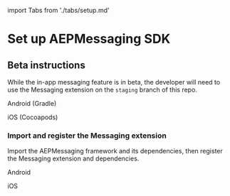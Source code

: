 import Tabs from './tabs/setup.md'

#  Set up AEPMessaging SDK

## Beta instructions

While the in-app messaging feature is in beta, the developer will need to use the Messaging extension on the `staging` branch of this repo.

<TabsBlock orientation="horizontal" slots="heading, content" repeat="2"/>

Android (Gradle)

<Tabs query="platform=android&task=install"/>

iOS (Cocoapods)

<Tabs query="platform=ios-aep&task=install"/>

### Import and register the Messaging extension

Import the AEPMessaging framework and its dependencies, then register the Messaging extension and dependencies.

<TabsBlock orientation="horizontal" slots="heading, content" repeat="2"/>

Android

<Tabs query="platform=android&task=register"/>

iOS

<Tabs query="platform=ios-aep&task=register"/>
